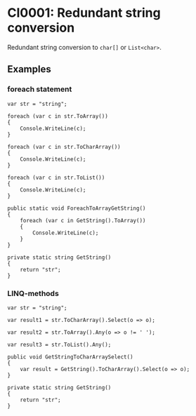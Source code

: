 # CI0001: Redundant string conversion
Redundant string conversion to `char[]` or `List<char>`.

## Examples
### foreach statement

```
var str = "string";

foreach (var c in str.ToArray())
{
    Console.WriteLine(c);
}

foreach (var c in str.ToCharArray())
{
    Console.WriteLine(c);
}

foreach (var c in str.ToList())
{
    Console.WriteLine(c);
}
```

```
public static void ForeachToArrayGetString()
{
    foreach (var c in GetString().ToArray())
    {
        Console.WriteLine(c);
    }
}

private static string GetString()
{
    return "str";
}
```

### LINQ-methods
```
var str = "string";

var result1 = str.ToCharArray().Select(o => o);

var result2 = str.ToArray().Any(o => o != ' ');

var result3 = str.ToList().Any();
```

```
public void GetStringToCharArraySelect()
{
    var result = GetString().ToCharArray().Select(o => o);
}

private static string GetString()
{
    return "str";
}
```